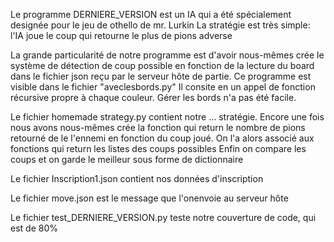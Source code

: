 Le programme DERNIERE_VERSION est un IA qui a été spécialement designée pour le jeu de othello de mr. Lurkin
La stratégie est très simple: l'IA joue le coup qui retourne le plus de pions adverse

La grande particularité de notre programme est d'avoir nous-mêmes crée le système de détection de coup possible en fonction
de la lecture du board dans le fichier json reçu par le serveur hôte de partie. Ce programme est visible dans le fichier "aveclesbords.py"
Il consite en un appel de fonction récursive propre à chaque couleur. Gérer les bords n'a pas été facile.

Le fichier homemade strategy.py contient notre ... stratégie. Encore une fois nous avons nous-mêmes crée la fonction
qui return le nombre de pions retourné de le l'ennemi en fonction du coup joué.
On l'a alors associé aux fonctions qui return les listes des coups possibles
Enfin on compare les coups et on garde le meilleur sous forme de dictionnaire

Le fichier Inscription1.json contient nos données d'inscription

Le fichier move.json est le message que l'onenvoie au serveur hôte

Le fichier test_DERNIERE_VERSION.py teste notre couverture de code, qui est de 80%
